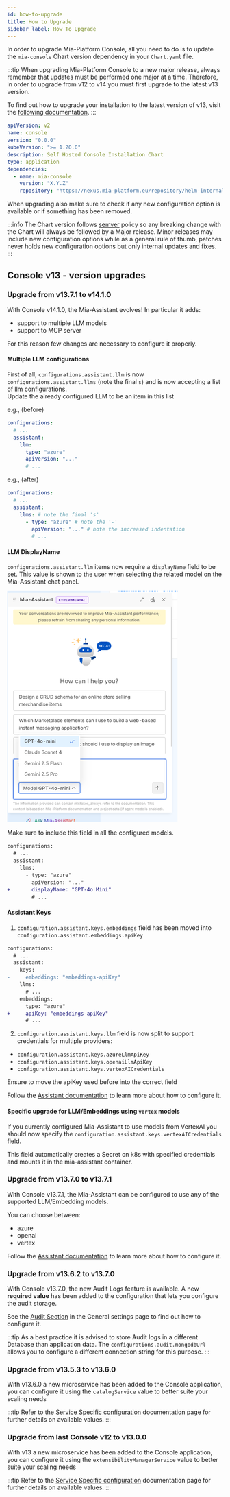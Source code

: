 ```yaml
---
id: how-to-upgrade
title: How to Upgrade
sidebar_label: How To Upgrade
---
```


<!--
WARNING: this file was automatically generated by Mia-Platform Doc Aggregator.
DO NOT MODIFY IT BY HAND.
Instead, modify the source file and run the aggregator to regenerate this file.
-->

In order to upgrade Mia-Platform Console, all you need to do is to update the `mia-console` Chart version dependency in your `Chart.yaml` file.

:::tip
When upgrading Mia-Platform Console to a new major release, always remember that updates must be performed one major at a time. Therefore, in order to upgrade from v12 to v14 you must first upgrade to the latest v13 version.

To find out how to upgrade your installation to the latest version of v13, visit the [following documentation](/docs/infrastructure/self-hosted/installation-chart/how-to-upgrade).
:::

```yaml title="Chart.yaml" {9} showLineNumbers
apiVersion: v2
name: console
version: "0.0.0"
kubeVersion: ">= 1.20.0"
description: Self Hosted Console Installation Chart
type: application
dependencies:
  - name: mia-console
    version: "X.Y.Z"
    repository: "https://nexus.mia-platform.eu/repository/helm-internal/"
```

When upgrading also make sure to check if any new configuration option is available or if something has been removed.

:::info
The Chart version follows [semver](https://semver.org/) policy so any breaking change with the Chart will always be followed by a Major release. Minor releases may include new configuration options while as a general rule of thumb, patches never holds new configuration options but only internal updates and fixes.
:::

## Console v13 - version upgrades

### Upgrade from v13.7.1 to v14.1.0

With Console v14.1.0, the Mia-Assistant evolves! In particular it adds:

- support to multiple LLM models
- support to MCP server

For this reason few changes are necessary to configure it properly.

#### Multiple LLM configurations

First of all, `configurations.assistant.llm` is now `configurations.assistant.llms` (note the final `s`) and is now accepting a list of llm configurations.  
Update the already configured LLM to be an item in this list

e.g., (before)

```yaml
configurations:
  # ...
  assistant:
    llm:
      type: "azure"
      apiVersion: "..."
      # ...
```

e.g., (after)

```yaml
configurations:
  # ...
  assistant:
    llms: # note the final 's'
      - type: "azure" # note the '-'
        apiVersion: "..." # note the increased indentation
        # ...
```

#### LLM DisplayName

`configurations.assistant.llm` items now require a `displayName` field to be set. This value is shown to the user when selecting the related model on the Mia-Assistant chat panel.

![llm selection](img/llm-selection.png)

Make sure to include this field in all the configured models.

```diff
configurations:
  # ...
  assistant:
    llms:
      - type: "azure"
        apiVersion: "..."
+       displayName: "GPT-4o Mini"
        # ...
```

#### Assistant Keys

1. `configuration.assistant.keys.embeddings` field has been moved into `configuration.assistant.embeddings.apiKey`

```diff
configurations:
  # ...
  assistant:
    keys:
-     embeddings: "embeddings-apiKey"
    llms:
      # ...
    embeddings:
      type: "azure"
+     apiKey: "embeddings-apiKey"
      # ...
```

2. `configuration.assistant.keys.llm` field is now split to support credentials for multiple providers:

- `configuration.assistant.keys.azureLlmApiKey`
- `configuration.assistant.keys.openaiLlmApiKey`
- `configuration.assistant.keys.vertexAICredentials`

Ensure to move the apiKey used before into the correct field 

Follow the [Assistant documentation](./helm-values/75_assistant.md#llm-and-embeddings-model-configuration) to learn more about how to configure it.

#### Specific upgrade for LLM/Embeddings using `vertex` models

If you currently configured Mia-Assistant to use models from VertexAI you should now specify the `configuration.assistant.keys.vertexAICredentials` field.

This field automatically creates a Secret on k8s with specified credentials and mounts it in the mia-assistant container.

### Upgrade from v13.7.0 to v13.7.1

With Console v13.7.1, the Mia-Assistant can be configured to use any of the supported LLM/Embedding models.

You can choose between:

- azure
- openai
- vertex

Follow the [Assistant documentation](./helm-values/75_assistant.md#llm-and-embeddings-model-configuration) to learn more about how to configure it.

### Upgrade from v13.6.2 to v13.7.0

With Console v13.7.0, the new Audit Logs feature is available. A new **required value** has been added to the configuration that lets you configure the audit storage.

See the [Audit Section](./helm-values/20_general-settings.md#audit-logs-configuration) in the General settings page to find out how to configure it.

:::tip
As a best practice it is advised to store Audit logs in a different Database than application data. The `configurations.audit.mongodbUrl` allows you to configure a different connection string for this purpose.
:::

### Upgrade from v13.5.3 to v13.6.0

With v13.6.0 a new microservice has been added to the Console application, you can configure it using the `catalogService` value to better suite your scaling needs

:::tip
Refer to the [Service Specific configuration](./helm-values/30_service-specific-configurations.md) documentation page for further details on available values.
:::

### Upgrade from last Console v12 to v13.0.0

With v13 a new microservice has been added to the Console application, you can configure it using the `extensibilityManagerService` value to better suite your scaling needs

:::tip
Refer to the [Service Specific configuration](./helm-values/30_service-specific-configurations.md) documentation page for further details on available values.
:::
